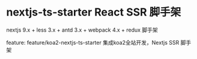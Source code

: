 # nextjs-ts-starter React SSR 脚手架
nextjs 9.x + less 3.x + antd 3.x + webpack 4.x + redux 脚手架

feature: feature/koa2-nextjs-ts-starter  集成koa2全站开发，Nextjs SSR 脚手架
